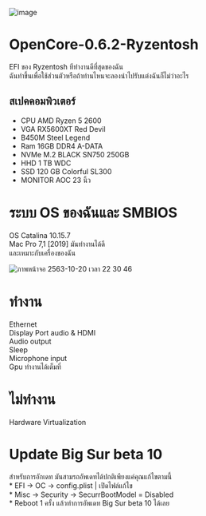 ![image](https://user-images.githubusercontent.com/12781303/96605153-0fce6d80-1320-11eb-885f-7581a42ad273.png)

<h1>OpenCore-0.6.2-Ryzentosh  </h1>
EFI ของ Ryzentosh ทีทำงานดีที่สุดของฉัน<br>
ฉันทำขึ้นเพื่อใช้ส่วนตัวหรือถ้าท่านไหนจะลองนำไปรับแต่งฉันก็ไม่ว่าอะไร

## สเปคคอมพิวเตอร์
* CPU AMD Ryzen 5 2600<br>
* VGA RX5600XT Red Devil<br>
* B450M Steel Legend<br>
* Ram 16GB DDR4 A-DATA<br>
* NVMe M.2 BLACK SN750 250GB<br> 
* HHD 1 TB WDC<br>
* SSD 120 GB Colorful SL300<br>
* MONITOR AOC 23 นิ้ว

<h1>ระบบ OS ของฉันและ SMBIOS</h1>
OS Catalina 10.15.7<br>
Mac Pro 7,1 [2019] มันทำงานได้ดี<br>
และเหมาะกับเครื่องของฉัน<br>

![ภาพหน้าจอ 2563-10-20 เวลา 22 30 46](https://user-images.githubusercontent.com/12781303/96608815-06470480-1324-11eb-9d84-aab869c3b31e.png)

<h1>ทำงาน</h1>
Ethernet<br>
Display Port audio & HDMI<br>
Audio output<br>
Sleep<br>
Microphone input<br>
Gpu ทำงานได้เต็มที่

<h1>ไม่ทำงาน</h1>
Hardware Virtualization

<h1>Update Big Sur beta 10</h1>
สำหรับการอักเดท มันสามรถอัพเดทได้ปกติเพียงแค่คุณแก้ไขตามนี้<br>
* EFI -> OC -> config.plist | เปิดไฟล์แก้ไข<br>
* Misc -> Security -> SecurrBootModel = Disabled<br>
* Reboot 1 ครั้ง แล้วทำการอัพเดท Big Sur beta 10 ได้เลย